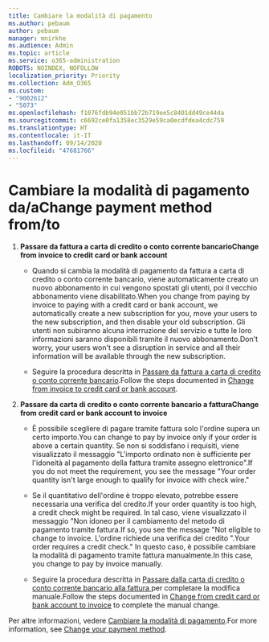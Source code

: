 ```yaml
---
title: Cambiare la modalità di pagamento
ms.author: pebaum
author: pebaum
manager: mnirkhe
ms.audience: Admin
ms.topic: article
ms.service: o365-administration
ROBOTS: NOINDEX, NOFOLLOW
localization_priority: Priority
ms.collection: Adm_O365
ms.custom:
- "9002612"
- "5073"
ms.openlocfilehash: f1076fdb94e051bb72b719ee5c8401dd49ce44da
ms.sourcegitcommit: c6692ce0fa1358ec3529e59ca0ecdfdea4cdc759
ms.translationtype: HT
ms.contentlocale: it-IT
ms.lasthandoff: 09/14/2020
ms.locfileid: "47681766"
---
```

# <a name="change-payment-method-fromto"></a><span data-ttu-id="51a95-102">Cambiare la modalità di pagamento da/a</span><span class="sxs-lookup"><span data-stu-id="51a95-102">Change payment method from/to</span></span>

1. <span data-ttu-id="51a95-103">**Passare da fattura a carta di credito o conto corrente bancario**</span><span class="sxs-lookup"><span data-stu-id="51a95-103">**Change from invoice to credit card or bank account**</span></span>

    - <span data-ttu-id="51a95-104">Quando si cambia la modalità di pagamento da fattura a carta di credito o conto corrente bancario, viene automaticamente creato un nuovo abbonamento in cui vengono spostati gli utenti, poi il vecchio abbonamento viene disabilitato.</span><span class="sxs-lookup"><span data-stu-id="51a95-104">When you change from paying by invoice to paying with a credit card or bank account, we automatically create a new subscription for you, move your users to the new subscription, and then disable your old subscription.</span></span> <span data-ttu-id="51a95-105">Gli utenti non subiranno alcuna interruzione del servizio e tutte le loro informazioni saranno disponibili tramite il nuovo abbonamento.</span><span class="sxs-lookup"><span data-stu-id="51a95-105">Don't worry, your users won't see a disruption in service and all their information will be available through the new subscription.</span></span> 

    - <span data-ttu-id="51a95-106">Seguire la procedura descritta in [Passare da fattura a carta di credito o conto corrente bancario](https://docs.microsoft.com/microsoft-365/commerce/billing-and-payments/change-payment-method?view=o365-worldwide#change-from-invoice-to-credit-card-or-bank-account).</span><span class="sxs-lookup"><span data-stu-id="51a95-106">Follow the steps documented in [Change from invoice to credit card or bank account](https://docs.microsoft.com/microsoft-365/commerce/billing-and-payments/change-payment-method?view=o365-worldwide#change-from-invoice-to-credit-card-or-bank-account).</span></span>

2. <span data-ttu-id="51a95-107">**Passare da carta di credito o conto corrente bancario a fattura**</span><span class="sxs-lookup"><span data-stu-id="51a95-107">**Change from credit card or bank account to invoice**</span></span>

    - <span data-ttu-id="51a95-108">È possibile scegliere di pagare tramite fattura solo l'ordine supera un certo importo.</span><span class="sxs-lookup"><span data-stu-id="51a95-108">You can change to pay by invoice only if your order is above a certain quantity.</span></span> <span data-ttu-id="51a95-109">Se non si soddisfano i requisiti, viene visualizzato il messaggio "L'importo ordinato non è sufficiente per l'idoneità al pagamento della fattura tramite assegno elettronico".</span><span class="sxs-lookup"><span data-stu-id="51a95-109">If you do not meet the requirement, you see the message "Your order quantity isn't large enough to qualify for invoice with check wire."</span></span>

    - <span data-ttu-id="51a95-110">Se il quantitativo dell'ordine è troppo elevato, potrebbe essere necessaria una verifica del credito.</span><span class="sxs-lookup"><span data-stu-id="51a95-110">If your order quantity is too high, a credit check might be required.</span></span> <span data-ttu-id="51a95-111">In tal caso, viene visualizzato il messaggio "Non idoneo per il cambiamento del metodo di pagamento tramite fattura.</span><span class="sxs-lookup"><span data-stu-id="51a95-111">If so, you see the message "Not eligible to change to invoice.</span></span> <span data-ttu-id="51a95-112">L'ordine richiede una verifica del credito ".</span><span class="sxs-lookup"><span data-stu-id="51a95-112">Your order requires a credit check."</span></span> <span data-ttu-id="51a95-113">In questo caso, è possibile cambiare la modalità di pagamento tramite fattura manualmente.</span><span class="sxs-lookup"><span data-stu-id="51a95-113">In this case, you change to pay by invoice manually.</span></span>

    - <span data-ttu-id="51a95-114">Seguire la procedura descritta in [Passare dalla carta di credito o conto corrente bancario alla fattura ](https://docs.microsoft.com/microsoft-365/commerce/billing-and-payments/change-payment-method?view=o365-worldwide#change-from-credit-card-or-bank-account-to-invoice) per completare la modifica manuale.</span><span class="sxs-lookup"><span data-stu-id="51a95-114">Follow the steps documented in [Change from credit card or bank account to invoice](https://docs.microsoft.com/microsoft-365/commerce/billing-and-payments/change-payment-method?view=o365-worldwide#change-from-credit-card-or-bank-account-to-invoice) to complete the manual change.</span></span>

<span data-ttu-id="51a95-115">Per altre informazioni, vedere [Cambiare la modalità di pagamento](https://docs.microsoft.com/microsoft-365/commerce/billing-and-payments/change-payment-method).</span><span class="sxs-lookup"><span data-stu-id="51a95-115">For more information, see [Change your payment method](https://docs.microsoft.com/microsoft-365/commerce/billing-and-payments/change-payment-method).</span></span>
